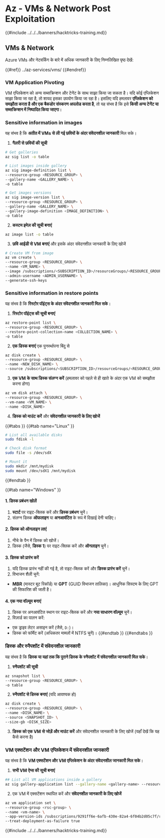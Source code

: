 # Az - VMs & Network Post Exploitation

{{#include ../../../banners/hacktricks-training.md}}

## VMs & Network

Azure VMs और नेटवर्किंग के बारे में अधिक जानकारी के लिए निम्नलिखित पृष्ठ देखें:

{{#ref}}
../az-services/vms/
{{#endref}}

### VM Application Pivoting

VM एप्लिकेशन को अन्य सब्सक्रिप्शन और टेनेंट के साथ साझा किया जा सकता है। यदि कोई एप्लिकेशन साझा किया जा रहा है, तो शायद इसका उपयोग किया जा रहा है। इसलिए यदि हमलावर **एप्लिकेशन को समझौता करता है और एक बैकडोर संस्करण अपलोड करता है**, तो यह संभव है कि इसे **किसी अन्य टेनेंट या सब्सक्रिप्शन में निष्पादित किया जाएगा**।

### Sensitive information in images

यह संभव है कि **अतीत में VMs से ली गई छवियों के अंदर संवेदनशील जानकारी** मिल सके।

1. **गैलरी से छवियों की सूची**
```bash
# Get galleries
az sig list -o table

# List images inside gallery
az sig image-definition list \
--resource-group <RESOURCE_GROUP> \
--gallery-name <GALLERY_NAME> \
-o table

# Get images versions
az sig image-version list \
--resource-group <RESOURCE_GROUP> \
--gallery-name <GALLERY_NAME> \
--gallery-image-definition <IMAGE_DEFINITION> \
-o table
```
2. **कस्टम इमेज़ की सूची बनाएं**
```bash
az image list -o table
```
3. **छवि आईडी से VM बनाएं** और इसके अंदर संवेदनशील जानकारी के लिए खोजें
```bash
# Create VM from image
az vm create \
--resource-group <RESOURCE_GROUP> \
--name <VM_NAME> \
--image /subscriptions/<SUBSCRIPTION_ID>/resourceGroups/<RESOURCE_GROUP>/providers/Microsoft.Compute/galleries/<GALLERY_NAME>/images/<IMAGE_DEFINITION>/versions/<IMAGE_VERSION> \
--admin-username <ADMIN_USERNAME> \
--generate-ssh-keys
```
### Sensitive information in restore points

यह संभव है कि **रिस्टोर पॉइंट्स के अंदर संवेदनशील जानकारी मिल सके**।

1. **रिस्टोर पॉइंट्स की सूची बनाएं**
```bash
az restore-point list \
--resource-group <RESOURCE_GROUP> \
--restore-point-collection-name <COLLECTION_NAME> \
-o table
```
2. **एक डिस्क बनाएं** एक पुनर्स्थापना बिंदु से
```bash
az disk create \
--resource-group <RESOURCE_GROUP> \
--name <NEW_DISK_NAME> \
--source /subscriptions/<SUBSCRIPTION_ID>/resourceGroups/<RESOURCE_GROUP>/providers/Microsoft.Compute/restorePointCollections/<COLLECTION_NAME>/restorePoints/<RESTORE_POINT_NAME>
```
3. **एक VM के साथ डिस्क संलग्न करें** (हमलावर को पहले से ही खाते के अंदर एक VM को समझौता करना होगा)
```bash
az vm disk attach \
--resource-group <RESOURCE_GROUP> \
--vm-name <VM_NAME> \
--name <DISK_NAME>
```
4. **डिस्क को माउंट करें** और **संवेदनशील जानकारी के लिए खोजें**

{{#tabs }}
{{#tab name="Linux" }}
```bash
# List all available disks
sudo fdisk -l

# Check disk format
sudo file -s /dev/sdX

# Mount it
sudo mkdir /mnt/mydisk
sudo mount /dev/sdX1 /mnt/mydisk
```
{{#endtab }}

{{#tab name="Windows" }}

#### **1. डिस्क प्रबंधन खोलें**

1. **स्टार्ट** पर राइट-क्लिक करें और **डिस्क प्रबंधन** चुनें।
2. संलग्न डिस्क **ऑफलाइन** या **अनआवंटित** के रूप में दिखाई देनी चाहिए।

#### **2. डिस्क को ऑनलाइन लाएं**

1. नीचे के पैन में डिस्क को खोजें।
2. डिस्क (जैसे, **डिस्क 1**) पर राइट-क्लिक करें और **ऑनलाइन** चुनें।

#### **3. डिस्क को प्रारंभ करें**

1. यदि डिस्क प्रारंभ नहीं की गई है, तो राइट-क्लिक करें और **डिस्क प्रारंभ करें** चुनें।
2. विभाजन शैली चुनें:
- **MBR** (मास्टर बूट रिकॉर्ड) या **GPT** (GUID विभाजन तालिका)। आधुनिक सिस्टम के लिए GPT की सिफारिश की जाती है।

#### **4. एक नया वॉल्यूम बनाएं**

1. डिस्क पर अनआवंटित स्थान पर राइट-क्लिक करें और **नया साधारण वॉल्यूम** चुनें।
2. विज़ार्ड का पालन करें:
- एक ड्राइव लेटर असाइन करें (जैसे, `D:`)।
- डिस्क को फॉर्मेट करें (अधिकतर मामलों में NTFS चुनें)।
{{#endtab }}
{{#endtabs }}

### डिस्क और स्नैपशॉट में संवेदनशील जानकारी

यह संभव है कि **डिस्क या यहां तक कि पुराने डिस्क के स्नैपशॉट में संवेदनशील जानकारी मिल सके**।

1. **स्नैपशॉट की सूची**
```bash
az snapshot list \
--resource-group <RESOURCE_GROUP> \
-o table
```
2. **स्नैपशॉट से डिस्क बनाएं** (यदि आवश्यक हो)
```bash
az disk create \
--resource-group <RESOURCE_GROUP> \
--name <DISK_NAME> \
--source <SNAPSHOT_ID> \
--size-gb <DISK_SIZE>
```
3. **डिस्क को एक VM से जोड़ें और माउंट करें** और संवेदनशील जानकारी के लिए खोजें (यहाँ देखें कि यह कैसे करना है)

### VM एक्सटेंशन और VM एप्लिकेशन में संवेदनशील जानकारी

यह संभव है कि **VM एक्सटेंशन और VM एप्लिकेशन के अंदर संवेदनशील जानकारी मिल सके**।

1. **सभी VM ऐप्स की सूची बनाएं**
```bash
## List all VM applications inside a gallery
az sig gallery-application list --gallery-name <gallery-name> --resource-group <res-group> --output table
```
2. एक VM में एक्सटेंशन स्थापित करें और **संवेदनशील जानकारी के लिए खोजें**
```bash
az vm application set \
--resource-group <rsc-group> \
--name <vm-name> \
--app-version-ids /subscriptions/9291ff6e-6afb-430e-82a4-6f04b2d05c7f/resourceGroups/Resource_Group_1/providers/Microsoft.Compute/galleries/myGallery/applications/myReverseShellApp/versions/1.0.2 \
--treat-deployment-as-failure true
```
{{#include ../../../banners/hacktricks-training.md}}
